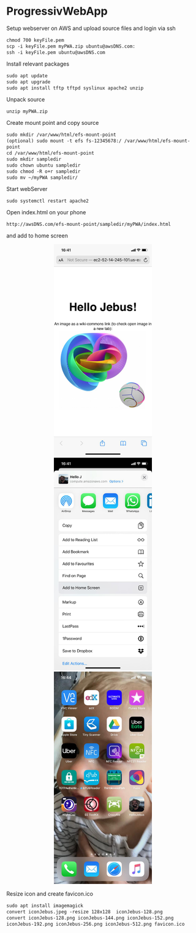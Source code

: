 # ProgressivWebApp

Setup webserver on AWS and upload source files and login via ssh
```
chmod 700 keyFile.pem
scp -i keyFile.pem myPWA.zip ubuntu@awsDNS.com:
ssh -i keyFile.pem ubuntu@awsDNS.com
```

Install relevant packages
```
sudo apt update
sudo apt upgrade
sudo apt install tftp tftpd syslinux apache2 unzip
```

Unpack source
```
unzip myPWA.zip
```

Create mount point and copy source
```
sudo mkdir /var/www/html/efs-mount-point
(optional) sudo mount -t efs fs-12345678:/ /var/www/html/efs-mount-point
cd /var/www/html/efs-mount-point 
sudo mkdir sampledir
sudo chown ubuntu sampledir
sudo chmod -R o+r sampledir
sudo mv ~/myPWA sampledir/
```

Start webServer
```
sudo systemctl restart apache2
```

Open index.html on your phone
```
http://awsDNS.com/efs-mount-point/sampledir/myPWA/index.html
```

and add to home screen 
<p align="center">
<img src="./screenshot03.png" width="256">
<img src="./screenshot02.png" width="256">
<img src="./screenshot01.png" width="256">
</p>

Resize icon and create favicon.ico
```
sudo apt install imagemagick
convert iconJebus.jpeg -resize 128x128  iconJebus-128.png
convert iconJebus-128.png iconJebus-144.png iconJebus-152.png iconJebus-192.png iconJebus-256.png iconJebus-512.png favicon.ico
```
